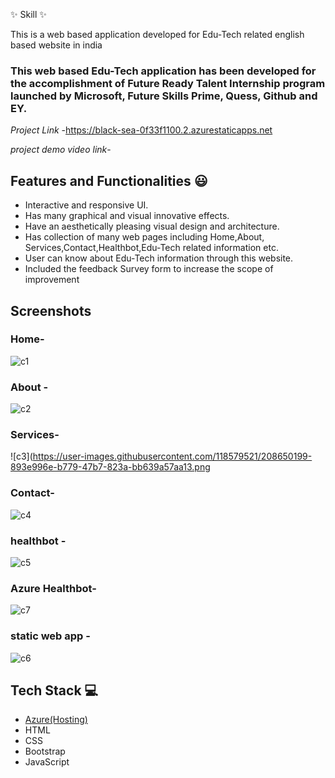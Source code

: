  ✨ Skill  ✨

This is a web based application developed for Edu-Tech related english based website in india

### This web based Edu-Tech application has been developed for the accomplishment of Future Ready Talent Internship program launched by Microsoft, Future Skills Prime, Quess, Github and EY.


*Project Link* -https://black-sea-0f33f1100.2.azurestaticapps.net

*project demo video link*-


## Features and Functionalities 😃

- Interactive and responsive UI.
- Has many graphical and visual innovative effects.
- Have an aesthetically pleasing visual design and architecture.
- Has collection of many web pages including Home,About, Services,Contact,Healthbot,Edu-Tech related information etc.
- User can know about Edu-Tech information through this website.
- Included the feedback Survey form to increase the scope of improvement 

## Screenshots



### Home-

![c1](https://user-images.githubusercontent.com/118579521/208649893-49553439-eadd-49bb-b120-94a2b0452aea.png)

   

### About -
![c2](https://user-images.githubusercontent.com/118579521/208650043-a8ffec03-b793-4e09-9352-d3809686bb2c.png)



### Services-

![c3](https://user-images.githubusercontent.com/118579521/208650199-893e996e-b779-47b7-823a-bb639a57aa13.png


### Contact-

![c4](https://user-images.githubusercontent.com/118579521/208650377-00ffe5bf-1ace-4c01-aaf6-7da23200118d.png)



### healthbot -
![c5](https://user-images.githubusercontent.com/118579521/208650524-919d4375-c050-40ed-bd72-5f719b180f8f.png)




### Azure Healthbot-
![c7](https://user-images.githubusercontent.com/118579521/208650799-f8985f32-786b-4ced-9320-04e6accd4f76.png)

 

### static web app -

![c6](https://user-images.githubusercontent.com/118579521/208650657-c2131c87-dd1d-42ec-960e-71aa42b2da84.png)



## Tech Stack 💻

- [Azure(Hosting)](https://azure.microsoft.com/en-in/features/azure-portal/)
- HTML
- CSS
- Bootstrap
- JavaScript
